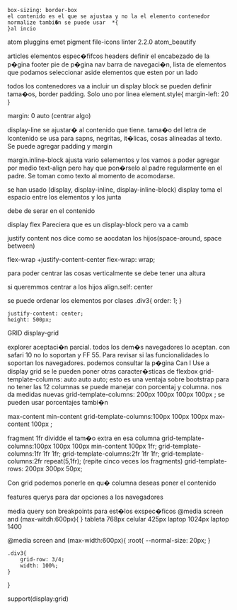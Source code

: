     box-sizing: border-box
    el contenido es el que se ajustaa y no la el elemento contenedor
    normalize tambi�n se puede usar  *{
    }al incio

atom pluggins
emet
pigment
file-icons
linter 2.2.0
atom_beautify

articles elementos espec�fifcos
headers definir el encabezado de la p�gina
footer pie de p�gina
nav barra de navegaci�n, lista de elementos que podamos seleccionar
aside elementos que esten por un lado

todos los contenedores va a incluir un display block se pueden definir tama�os, border padding. Solo uno por linea
element.style{
	margin-left: 20
}

margin: 0 auto (centrar algo)

display-line se ajustar� al contenido que tiene. tama�o del letra de lcontenido se usa para sapns, negritas, it�licas, cosas
alineadas al texto. Se puede agregar padding y margin

margin.inline-block ajusta vario selementos y los vamos a poder agregar por medio text-align pero hay que pon�rselo al padre
regularmente en el padre. Se toman como texto al momento de acomodarse.

se han usado (display, display-inline, display-inline-block)
display toma el espacio entre los elementos y los junta
<div></div>
<div></div>
debe de serar en el contenido
<div></div><div></div>

display flex
Pareciera que es un display-block pero va a camb

justify content
nos dice como se aocdatan los hijos(space-around, space between)

flex-wrap
+justify-content-center
 flex-wrap: wrap;

para poder centrar las cosas verticalmente se debe tener una altura

si queremmos centrar a los hijos align.self: center

se puede ordenar los elementos por clases .div3{
    order: 1;
}

    justify-content: center;
    height: 500px;

GRID
display-grid

explorer aceptaci�n parcial. todos los dem�s navegadores lo aceptan. con safari 10 no lo soportan y FF 55. Para revisar
si las funcionalidades lo soportan los navegadores. podemos consultar la p�gina Can I Use
a display grid se le pueden poner
otras caracter�sticas de flexbox
   grid-template-columns: auto auto auto;
esto es una ventaja sobre bootstrap para no tener las 12 columnas
se puede manejar con porcentaj y columna. nos da medidas nuevas
   grid-template-columns: 200px 100px  100px 100px ;
se pueden usar porcentajes tambi�n

max-content min-content
  grid-template-columns:100px 100px 100px max-content 100px ;

fragment
1fr dividde el tam�o extra en esa columna
    grid-template-columns:100px 100px 100px min-content 100px 1fr;
    grid-template-columns:1fr 1fr 1fr;
    grid-template-columns:2fr 1fr 1fr;
    grid-template-columns:2fr repeat(5,1fr); (repite cinco veces los fragments)
    grid-template-rows: 200px 300px 50px;

Con grid podemos ponerle en qu� columna deseas poner el contenido

features querys
para dar opciones a los navegadores

media query son breakpoints para est�los exspec�ficos
@media screen and (max-witdh:600px){
}
tableta 768px
celular 425px
laptop 1024px
laptop 1400

@media screen and (max-width:600px){
    :root{
        --normal-size: 20px;
    }

    .div3{
        grid-row: 3/4;
        width: 100%;
    }
}

support(display:grid)
